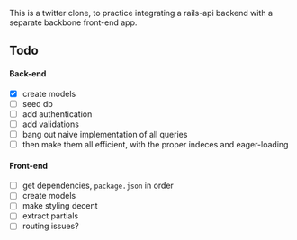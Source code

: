 This is a twitter clone, to practice integrating a rails-api backend with a
separate backbone front-end app.

## Todo
#### Back-end
* [x] create models
* [ ] seed db
* [ ] add authentication
* [ ] add validations
* [ ] bang out naive implementation of all queries
* [ ] then make them all efficient, with the proper indeces and eager-loading

#### Front-end
* [ ] get dependencies, `package.json` in order
* [ ] create models
* [ ] make styling decent
* [ ] extract partials
* [ ] routing issues?
